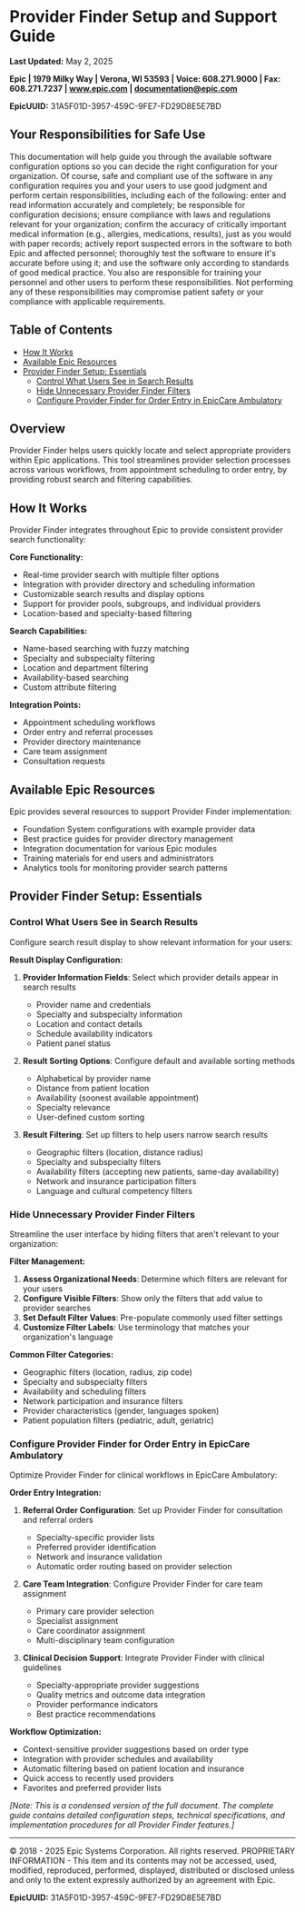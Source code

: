 # Provider Finder Setup and Support Guide

**Last Updated:** May 2, 2025

**Epic | 1979 Milky Way | Verona, WI 53593 | Voice: 608.271.9000 | Fax: 608.271.7237 | www.epic.com | documentation@epic.com**

**EpicUUID:** 31A5F01D-3957-459C-9FE7-FD29D8E5E7BD

## Your Responsibilities for Safe Use

This documentation will help guide you through the available software configuration options so you can decide the right configuration for your organization. Of course, safe and compliant use of the software in any configuration requires you and your users to use good judgment and perform certain responsibilities, including each of the following: enter and read information accurately and completely; be responsible for configuration decisions; ensure compliance with laws and regulations relevant for your organization; confirm the accuracy of critically important medical information (e.g., allergies, medications, results), just as you would with paper records; actively report suspected errors in the software to both Epic and affected personnel; thoroughly test the software to ensure it's accurate before using it; and use the software only according to standards of good medical practice. You also are responsible for training your personnel and other users to perform these responsibilities. Not performing any of these responsibilities may compromise patient safety or your compliance with applicable requirements.

## Table of Contents

- [How It Works](#how-it-works)
- [Available Epic Resources](#available-epic-resources)
- [Provider Finder Setup: Essentials](#provider-finder-setup-essentials)
  - [Control What Users See in Search Results](#control-what-users-see-in-search-results)
  - [Hide Unnecessary Provider Finder Filters](#hide-unnecessary-provider-finder-filters)
  - [Configure Provider Finder for Order Entry in EpicCare Ambulatory](#configure-provider-finder-for-order-entry-in-epiccare-ambulatory)

## Overview

Provider Finder helps users quickly locate and select appropriate providers within Epic applications. This tool streamlines provider selection processes across various workflows, from appointment scheduling to order entry, by providing robust search and filtering capabilities.

## How It Works

Provider Finder integrates throughout Epic to provide consistent provider search functionality:

**Core Functionality:**
- Real-time provider search with multiple filter options
- Integration with provider directory and scheduling information
- Customizable search results and display options
- Support for provider pools, subgroups, and individual providers
- Location-based and specialty-based filtering

**Search Capabilities:**
- Name-based searching with fuzzy matching
- Specialty and subspecialty filtering
- Location and department filtering
- Availability-based searching
- Custom attribute filtering

**Integration Points:**
- Appointment scheduling workflows
- Order entry and referral processes
- Provider directory maintenance
- Care team assignment
- Consultation requests

## Available Epic Resources

Epic provides several resources to support Provider Finder implementation:

- Foundation System configurations with example provider data
- Best practice guides for provider directory management
- Integration documentation for various Epic modules
- Training materials for end users and administrators
- Analytics tools for monitoring provider search patterns

## Provider Finder Setup: Essentials

### Control What Users See in Search Results

Configure search result display to show relevant information for your users:

**Result Display Configuration:**
1. **Provider Information Fields**: Select which provider details appear in search results
   - Provider name and credentials
   - Specialty and subspecialty information
   - Location and contact details
   - Schedule availability indicators
   - Patient panel status

2. **Result Sorting Options**: Configure default and available sorting methods
   - Alphabetical by provider name
   - Distance from patient location
   - Availability (soonest available appointment)
   - Specialty relevance
   - User-defined custom sorting

3. **Result Filtering**: Set up filters to help users narrow search results
   - Geographic filters (location, distance radius)
   - Specialty and subspecialty filters
   - Availability filters (accepting new patients, same-day availability)
   - Network and insurance participation filters
   - Language and cultural competency filters

### Hide Unnecessary Provider Finder Filters

Streamline the user interface by hiding filters that aren't relevant to your organization:

**Filter Management:**
1. **Assess Organizational Needs**: Determine which filters are relevant for your users
2. **Configure Visible Filters**: Show only the filters that add value to provider searches
3. **Set Default Filter Values**: Pre-populate commonly used filter settings
4. **Customize Filter Labels**: Use terminology that matches your organization's language

**Common Filter Categories:**
- Geographic filters (location, radius, zip code)
- Specialty and subspecialty filters
- Availability and scheduling filters
- Network participation and insurance filters
- Provider characteristics (gender, languages spoken)
- Patient population filters (pediatric, adult, geriatric)

### Configure Provider Finder for Order Entry in EpicCare Ambulatory

Optimize Provider Finder for clinical workflows in EpicCare Ambulatory:

**Order Entry Integration:**
1. **Referral Order Configuration**: Set up Provider Finder for consultation and referral orders
   - Specialty-specific provider lists
   - Preferred provider identification
   - Network and insurance validation
   - Automatic order routing based on provider selection

2. **Care Team Integration**: Configure Provider Finder for care team assignment
   - Primary care provider selection
   - Specialist assignment
   - Care coordinator assignment
   - Multi-disciplinary team configuration

3. **Clinical Decision Support**: Integrate Provider Finder with clinical guidelines
   - Specialty-appropriate provider suggestions
   - Quality metrics and outcome data integration
   - Provider performance indicators
   - Best practice recommendations

**Workflow Optimization:**
- Context-sensitive provider suggestions based on order type
- Integration with provider schedules and availability
- Automatic filtering based on patient location and insurance
- Quick access to recently used providers
- Favorites and preferred provider lists

*[Note: This is a condensed version of the full document. The complete guide contains detailed configuration steps, technical specifications, and implementation procedures for all Provider Finder features.]*

---

© 2018 - 2025 Epic Systems Corporation. All rights reserved. PROPRIETARY INFORMATION - This item and its contents may not be accessed, used, modified, reproduced, performed, displayed, distributed or disclosed unless and only to the extent expressly authorized by an agreement with Epic.

**EpicUUID:** 31A5F01D-3957-459C-9FE7-FD29D8E5E7BD